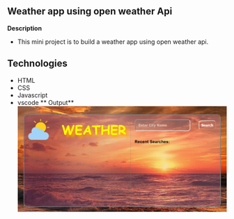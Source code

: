 ## Weather app using open weather Api
**Description**
- This mini project is to build a weather app using open weather api.
## Technologies
- HTML
- CSS
- Javascript
- vscode
** Output**
![alt text](image.png)